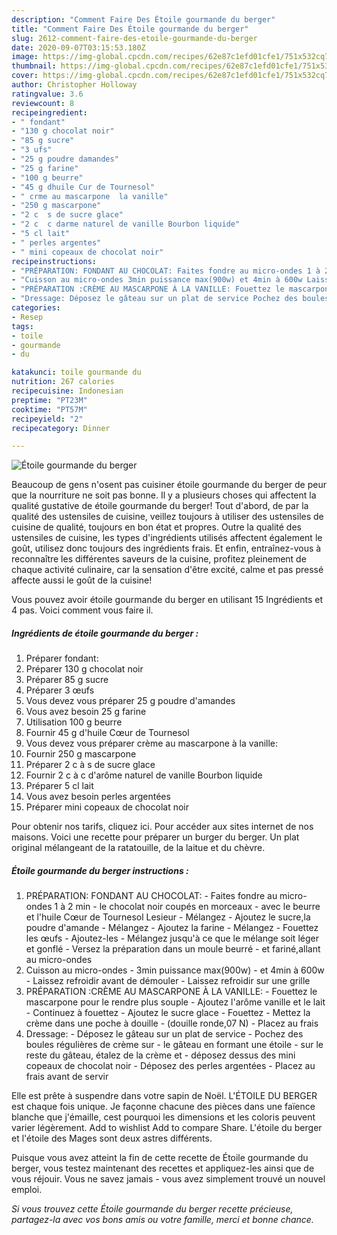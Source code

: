 ```yaml
---
description: "Comment Faire Des Étoile gourmande du berger"
title: "Comment Faire Des Étoile gourmande du berger"
slug: 2612-comment-faire-des-etoile-gourmande-du-berger
date: 2020-09-07T03:15:53.180Z
image: https://img-global.cpcdn.com/recipes/62e87c1efd01cfe1/751x532cq70/etoile-gourmande-du-berger-photo-principale-de-la-recette.jpg
thumbnail: https://img-global.cpcdn.com/recipes/62e87c1efd01cfe1/751x532cq70/etoile-gourmande-du-berger-photo-principale-de-la-recette.jpg
cover: https://img-global.cpcdn.com/recipes/62e87c1efd01cfe1/751x532cq70/etoile-gourmande-du-berger-photo-principale-de-la-recette.jpg
author: Christopher Holloway
ratingvalue: 3.6
reviewcount: 8
recipeingredient:
- " fondant"
- "130 g chocolat noir"
- "85 g sucre"
- "3 ufs"
- "25 g poudre damandes"
- "25 g farine"
- "100 g beurre"
- "45 g dhuile Cur de Tournesol"
- " crme au mascarpone  la vanille"
- "250 g mascarpone"
- "2 c  s de sucre glace"
- "2 c  c darme naturel de vanille Bourbon liquide"
- "5 cl lait"
- " perles argentes"
- " mini copeaux de chocolat noir"
recipeinstructions:
- "PRÉPARATION: FONDANT AU CHOCOLAT: Faites fondre au micro-ondes 1 à 2 min le chocolat noir coupés en morceaux avec le beurre et l&#39;huile Cœur de Tournesol Lesieur Mélangez Ajoutez le sucre,la poudre d&#39;amande Mélangez Ajoutez la farine Mélangez Fouettez les œufs Ajoutez-les Mélangez jusqu&#39;à ce que le mélange soit léger et gonflé Versez la préparation dans un moule beurré et fariné,allant au micro-ondes"
- "Cuisson au micro-ondes 3min puissance max(900w) et 4min à 600w Laissez refroidir avant de démouler Laissez refroidir sur une grille"
- "PRÉPARATION :CRÈME AU MASCARPONE À LA VANILLE: Fouettez le mascarpone pour le rendre plus souple Ajoutez l&#39;arôme vanille et le lait Continuez à fouettez Ajoutez le sucre glace Fouettez Mettez la crème dans une poche à douille (douille ronde,07 N) Placez au frais"
- "Dressage: Déposez le gâteau sur un plat de service Pochez des boules régulières de crème sur le gâteau en formant une étoile sur le reste du gâteau, étalez de la crème et déposez dessus des mini copeaux de chocolat noir Déposez des perles argentées Placez au frais avant de servir"
categories:
- Resep
tags:
- toile
- gourmande
- du

katakunci: toile gourmande du 
nutrition: 267 calories
recipecuisine: Indonesian
preptime: "PT23M"
cooktime: "PT57M"
recipeyield: "2"
recipecategory: Dinner

---
```



![Étoile gourmande du berger](https://img-global.cpcdn.com/recipes/62e87c1efd01cfe1/751x532cq70/etoile-gourmande-du-berger-photo-principale-de-la-recette.jpg)

Beaucoup de gens n'osent pas cuisiner étoile gourmande du berger de peur que la nourriture ne soit pas bonne. Il y a plusieurs choses qui affectent la qualité gustative de étoile gourmande du berger! Tout d'abord, de par la qualité des ustensiles de cuisine, veillez toujours à utiliser des ustensiles de cuisine de qualité, toujours en bon état et propres. Outre la qualité des ustensiles de cuisine, les types d'ingrédients utilisés affectent également le goût, utilisez donc toujours des ingrédients frais. Et enfin, entraînez-vous à reconnaître les différentes saveurs de la cuisine, profitez pleinement de chaque activité culinaire, car la sensation d'être excité, calme et pas pressé affecte aussi le goût de la cuisine!

<!--inarticleads1-->

Vous pouvez avoir étoile gourmande du berger en utilisant 15 Ingrédients et 4 pas. Voici comment vous faire il.

##### Ingrédients de étoile gourmande du berger :

1. Préparer  fondant:
1. Préparer 130 g chocolat noir
1. Préparer 85 g sucre
1. Préparer 3 œufs
1. Vous devez vous préparer 25 g poudre d&#39;amandes
1. Vous avez besoin 25 g farine
1. Utilisation 100 g beurre
1. Fournir 45 g d&#39;huile Cœur de Tournesol
1. Vous devez vous préparer  crème au mascarpone à la vanille:
1. Fournir 250 g mascarpone
1. Préparer 2 c à s de sucre glace
1. Fournir 2 c à c d&#39;arôme naturel de vanille Bourbon liquide
1. Préparer 5 cl lait
1. Vous avez besoin  perles argentées
1. Préparer  mini copeaux de chocolat noir


Pour obtenir nos tarifs, cliquez ici. Pour accéder aux sites internet de nos maisons. Voici une recette pour préparer un burger du berger. Un plat original mélangeant de la ratatouille, de la laitue et du chèvre. 

<!--inarticleads2-->

##### Étoile gourmande du berger instructions :

1. PRÉPARATION: FONDANT AU CHOCOLAT: - Faites fondre au micro-ondes 1 à 2 min - le chocolat noir coupés en morceaux - avec le beurre et l&#39;huile Cœur de Tournesol Lesieur - Mélangez - Ajoutez le sucre,la poudre d&#39;amande - Mélangez - Ajoutez la farine - Mélangez - Fouettez les œufs - Ajoutez-les - Mélangez jusqu&#39;à ce que le mélange soit léger et gonflé - Versez la préparation dans un moule beurré - et fariné,allant au micro-ondes
1. Cuisson au micro-ondes - 3min puissance max(900w) - et 4min à 600w - Laissez refroidir avant de démouler - Laissez refroidir sur une grille
1. PRÉPARATION :CRÈME AU MASCARPONE À LA VANILLE: - Fouettez le mascarpone pour le rendre plus souple - Ajoutez l&#39;arôme vanille et le lait - Continuez à fouettez - Ajoutez le sucre glace - Fouettez - Mettez la crème dans une poche à douille - (douille ronde,07 N) - Placez au frais
1. Dressage: - Déposez le gâteau sur un plat de service - Pochez des boules régulières de crème sur - le gâteau en formant une étoile - sur le reste du gâteau, étalez de la crème et - déposez dessus des mini copeaux de chocolat noir - Déposez des perles argentées - Placez au frais avant de servir


Elle est prête à suspendre dans votre sapin de Noël. L&#39;ÉTOILE DU BERGER est chaque fois unique. Je façonne chacune des pièces dans une faïence blanche que j&#39;émaille, cest pourquoi les dimensions et les coloris peuvent varier légèrement. Add to wishlist Add to compare Share. L&#39;étoile du berger et l&#39;étoile des Mages sont deux astres différents. 

<!--inarticleads1-->

<p>
Puisque vous avez atteint la fin de cette recette de Étoile gourmande du berger, vous testez maintenant des recettes et appliquez-les ainsi que de vous réjouir. Vous ne savez jamais - vous avez simplement trouvé un nouvel emploi.
</p>

<p>
<i>Si vous trouvez cette Étoile gourmande du berger recette précieuse, partagez-la avec vos bons amis ou votre famille, merci et bonne chance.</i>
</p>
